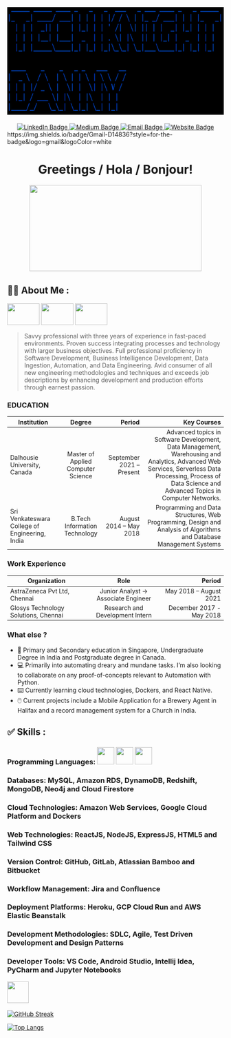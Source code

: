 <div id="header" align="center">
          <img src="ezgif.com-gif-maker.gif" height="250"/>
</div>
<br/>
<div id="badges" align="center">
  <a href="https://www.linkedin.com/in/bennydaniel616/">
    <img src="https://img.shields.io/badge/LinkedIn-blue?style=for-the-badge&logo=linkedin&logoColor=white" alt="LinkedIn Badge"/>
  </a>
  <a href="https://medium.com/@TechKnightDanny">
    <img src="https://img.shields.io/badge/Medium-12100E?style=for-the-badge&logo=medium&logoColor=white" alt="Medium Badge"/>
  </a>
   <a href="benny28dany@gmail.com">
    <img src="https://img.shields.io/badge/Gmail-D14836?style=for-the-badge&logo=gmail&logoColor=white" alt="Email Badge"/>
  </a>
  <a href="www.techknight.ca">
    <img src="https://img.shields.io/badge/website-000000?style=for-the-badge&logo=About.me&logoColor=red" alt="Website Badge"/>
  </a>
</div>
https://img.shields.io/badge/Gmail-D14836?style=for-the-badge&logo=gmail&logoColor=white


<h1 align="center">Greetings / Hola / Bonjour!</h1>
      
<div align="center">
<img src="https://camo.githubusercontent.com/40165a147c3dcea0fa1db780bb533fc5f98546ccfb9d5d05ddb2f429277f5348/68747470733a2f2f616e616c7974696373696e6469616d61672e636f6d2f77702d636f6e74656e742f75706c6f6164732f323031382f31322f646576656c6f7065722d6472696262626c652e676966" width="400" height="200"/>
</div>

## :man_technologist: About Me :

<img src="https://www.worldometers.info/img/flags/sn-flag.gif" width="75" height="50"/> <img src="https://www.worldometers.info/img/flags/in-flag.gif" width="75" height="50"/> <img src="https://www.worldometers.info/img/flags/ca-flag.gif" width="75" height="50"/> 

> Savvy professional with three years of experience in fast-paced environments. Proven success integrating processes
and technology with larger business objectives. Full professional proficiency in Software Development, Business
Intelligence Development, Data Ingestion, Automation, and Data Engineering. Avid consumer of all new engineering
methodologies and techniques and exceeds job descriptions by enhancing development and production efforts through
earnest passion.

### EDUCATION

| Institution        | Degree           | Period  | Key Courses |
| ------------- |:-------------:| -----:| -----:|
| Dalhousie University, Canada  | Master of Applied Computer Science | September 2021 – Present | Advanced topics in Software Development, Data Management, Warehousing and Analytics, Advanced Web Services, Serverless Data Processing, Process of Data Science and Advanced Topics in Computer Networks.
| Sri Venkateswara College of Engineering, India |   B.Tech Information Technology  | August 2014 – May 2018     |   Programming and Data Structures, Web Programming, Design and Analysis of Algorithms and Database Management Systems  |

### Work Experience

| Organization        | Role           | Period  |
| ------------- |:-------------:| -----:|
| AstraZeneca Pvt Ltd, Chennai  | Junior Analyst -> Associate Engineer | May 2018 – August 2021 |
| Glosys Technology Solutions, Chennai |   Research and Development Intern  | December 2017 - May 2018   |

### What else ?

- :superhero: Primary and Secondary education in Singapore, Undergraduate Degree in India and Postgraduate degree in Canada.
- :computer: Primarily into automating dreary and mundane tasks. I’m also looking to collaborate on any proof-of-concepts relevant to Automation with Python.
- :keyboard: Currently learning cloud technologies, Dockers, and React Native.
- :computer_mouse: Current projects include a Mobile Application for a Brewery Agent in Halifax and a record management system for a Church in India.

## :white_check_mark: Skills :

### Programming Languages: <img src="https://cdn.jsdelivr.net/gh/devicons/devicon/icons/python/python-original.svg" width="40" height="40" /> <img src="https://cdn.jsdelivr.net/gh/devicons/devicon/icons/java/java-original.svg" width="40" height="40" /> <img src="https://cdn.jsdelivr.net/gh/devicons/devicon/icons/cplusplus/cplusplus-original.svg" width="40" height="40" />
          
          
### Databases: MySQL, Amazon RDS, DynamoDB, Redshift, MongoDB, Neo4j and Cloud Firestore
### Cloud Technologies: Amazon Web Services, Google Cloud Platform and Dockers
### Web Technologies: ReactJS, NodeJS, ExpressJS, HTML5 and Tailwind CSS
### Version Control: GitHub, GitLab, Atlassian Bamboo and Bitbucket
### Workflow Management: Jira and Confluence
### Deployment Platforms: Heroku, GCP Cloud Run and AWS Elastic Beanstalk
### Development Methodologies: SDLC, Agile, Test Driven Development and Design Patterns
### Developer Tools: VS Code, Android Studio, Intellij Idea, PyCharm and Jupyter Notebooks
<img src="https://cdn.jsdelivr.net/gh/devicons/devicon/icons/bamboo/bamboo-original-wordmark.svg" width="50" height="50"/>
                


[![GitHub Streak](http://github-readme-streak-stats.herokuapp.com?user=Tech-Knight-Danny&theme=dark&background=000000)](https://git.io/streak-stats)


[![Top Langs](https://github-readme-stats.vercel.app/api/top-langs/?username=Tech-Knight-Danny&layout=compact&theme=vision-friendly-dark)](https://github.com/anuraghazra/github-readme-stats)

<div id="header" align="center">
<img src="https://komarev.com/ghpvc/?username=Tech-Knight-Danny&style=flat-square&color=blue" alt=""/>
</div>    
